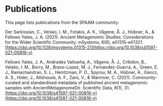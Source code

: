 # Publications

This page lists publications from the SPAAM community:

Der Sarkissian, C., Velsko, I. M., Fotakis, A. K., Vågene, Å. J., Hübner, A., & Fellows Yates, J. A. (2021). Ancient Metagenomic Studies: Considerations for the Wider Scientific Community. mSystems, 6(6), e01315–e01321. [https://doi.org/10.1128/msystems.01315-21](https://doi.org/10.1038/s41597-021-00816-y)

Fellows Yates, J. A., Andrades Valtueña, A., Vågene, Å. J., Cribdon, B., Velsko, I. M., Borry, M., Bravo-Lopez, M. J., Fernandez-Guerra, A., Green, E. J., Ramachandran, S. L., Heintzman, P. D., Spyrou, M. A., Hübner, A., Gancz, A. S., Hider, J., Allshouse, A. F., Zaro, V., & Warinner, C. (2021). Community-curated and standardised metadata of published ancient metagenomic samples with AncientMetagenomeDir. Scientific Data, 8(1), 31. [https://doi.org/10.1038/s41597-021-00816-y](https://doi.org/10.1038/s41597-021-00816-y)